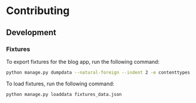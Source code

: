 # Contributing

## Development

### Fixtures

To export fixtures for the blog app, run the following command:

```bash
python manage.py dumpdata --natural-foreign --indent 2 -e contenttypes -e auth.permission -e wagtailcore.groupcollectionpermission     -e wagtailcore.grouppagepermission -e wagtailimages.rendition -e sessions -e wagtail_vector_index.embedding  > fixtures_data.json
```

To load fixtures, run the following command:

```bash
python manage.py loaddata fixtures_data.json
```